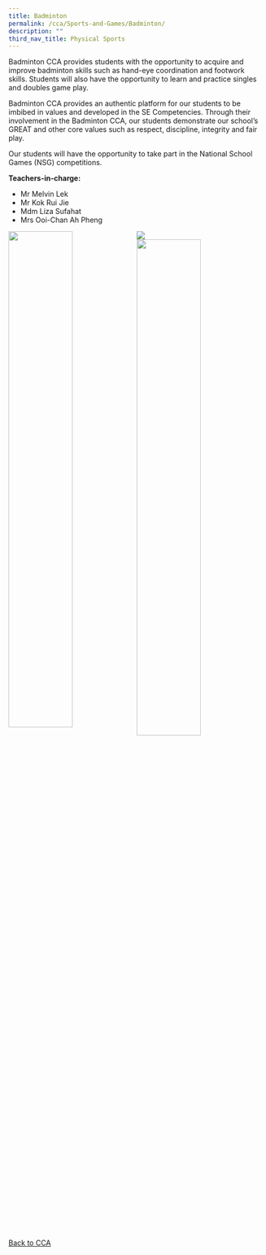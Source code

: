```yaml
---
title: Badminton
permalink: /cca/Sports-and-Games/Badminton/
description: ""
third_nav_title: Physical Sports
---
```

Badminton CCA provides students with the opportunity to acquire and improve badminton skills such as hand-eye coordination and footwork skills. Students will also have the opportunity to learn and practice singles and doubles game play. 

Badminton CCA provides an authentic platform for our students to be imbibed in values and developed in the SE Competencies. Through their involvement in the Badminton CCA, our students demonstrate our school’s GREAT and other core values such as respect, discipline, integrity and fair play. 

Our students will have the opportunity to take part in the National School Games (NSG) competitions.
  

**Teachers-in-charge:** 

*   Mr Melvin Lek
*   Mr Kok Rui Jie
*   Mdm Liza Sufahat
*   Mrs Ooi-Chan Ah Pheng


![](/images/IMG_6106.jpeg)
<img src="/images/IMG_6072.jpeg" style="width:50%;float:left"><img src="/images/IMG_6078.jpeg" style="width:50%">
		 
[Back to CCA](/caps-experience/Social-Moral-Emotional/Co-Curricular-Activities-CCA/)